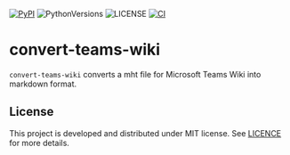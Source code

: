 [![PyPI][pypi_badge]][pypi_project] ![PythonVersions][pyversions] ![LICENSE][license_badge] [![CI][actions_status]][ci_workflow]

[pypi_project]: https://pypi.org/project/convert-teams-wiki/
[pypi_badge]: https://img.shields.io/badge/pypi-v0.1.2-orange
[license_badge]: https://img.shields.io/badge/license-MIT-green
[pyversions]: https://img.shields.io/badge/python-3.8%20%7C%203.9%20%7C%203.10%20%7C%203.11%20%7C%203.12-blue
[actions_status]: https://github.com/kai2nenobu/convert-teams-wiki/actions/workflows/ci.yml/badge.svg
[ci_workflow]: https://github.com/kai2nenobu/convert-teams-wiki/actions/workflows/ci.yml

# convert-teams-wiki

`convert-teams-wiki` converts a mht file for Microsoft Teams Wiki into markdown format.

## License

This project is developed and distributed under MIT license. See [LICENCE](./LICENSE) for more details.

